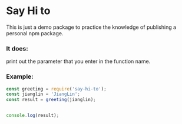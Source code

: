 # Say Hi to

This is just a demo package to practice the knowledge of publishing a personal npm package.

### It does:

print out the parameter that you enter in the function name.

### Example:

```js
const greeting = require('say-hi-to');
const jianglin = 'JiangLin';
const result = greeting(jianglin);


console.log(result);
```


